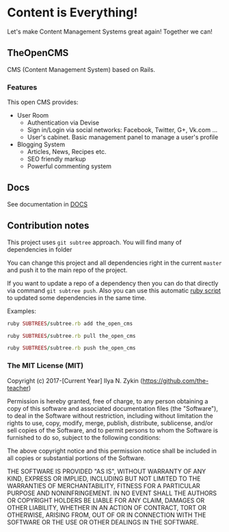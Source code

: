 # Content is Everything!

Let's make Content Management Systems great again! Together we can!

## TheOpenCMS

CMS (Content Management System) based on Rails.

### Features

This open CMS provides:

* User Room
  * Authentication via Devise
  * Sign in/Login via social networks: Facebook, Twitter, G+, Vk.com ...
  * User's cabinet. Basic management panel to manage a user's profile
* Blogging System
  * Articles, News, Recipes etc.
  * SEO friendly markup
  * Powerful commenting system

## Docs

See documentation in [DOCS](./docs)

## Contribution notes

This project uses `git subtree` approach. You will find many of dependencies in folder

You can change this project and all dependencies right in the current `master` and push it to the main repo of the project.

If you want to update a repo of a dependency then you can do that directly via command `git subtree push`. Also you can use this automatic [ruby script](./SUBTREES/subtree.rb) to updated some dependencies in the same time.

Examples:

```ruby
ruby SUBTREES/subtree.rb add the_open_cms

ruby SUBTREES/subtree.rb pull the_open_cms

ruby SUBTREES/subtree.rb push the_open_cms
```

### The MIT License (MIT)

Copyright (c) 2017-[Current Year] Ilya N. Zykin (https://github.com/the-teacher)

Permission is hereby granted, free of charge, to any person obtaining a copy of this software and associated documentation files (the "Software"), to deal in the Software without restriction, including without limitation the rights to use, copy, modify, merge, publish, distribute, sublicense, and/or sell copies of the Software, and to permit persons to whom the Software is furnished to do so, subject to the following conditions:

The above copyright notice and this permission notice shall be included in all copies or substantial portions of the Software.

THE SOFTWARE IS PROVIDED "AS IS", WITHOUT WARRANTY OF ANY KIND, EXPRESS OR IMPLIED, INCLUDING BUT NOT LIMITED TO THE WARRANTIES OF MERCHANTABILITY, FITNESS FOR A PARTICULAR PURPOSE AND NONINFRINGEMENT. IN NO EVENT SHALL THE AUTHORS OR COPYRIGHT HOLDERS BE LIABLE FOR ANY CLAIM, DAMAGES OR OTHER LIABILITY, WHETHER IN AN ACTION OF CONTRACT, TORT OR OTHERWISE, ARISING FROM, OUT OF OR IN CONNECTION WITH THE SOFTWARE OR THE USE OR OTHER DEALINGS IN THE SOFTWARE.

